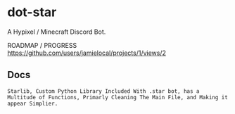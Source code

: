 # dot-star
A Hypixel / Minecraft Discord Bot.

ROADMAP / PROGRESS
https://github.com/users/jamielocal/projects/1/views/2
## Docs
``Starlib, Custom Python Library Included With .star bot, has a Multitude of Functions, Primarly Cleaning The Main File, and Making it appear Simplier.``


